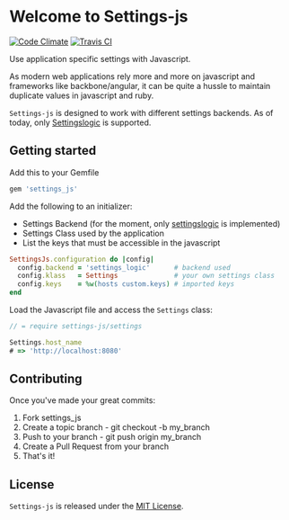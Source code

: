 # Welcome to Settings-js

[![Code Climate](https://codeclimate.com/badge.png)](https://codeclimate.com/github/kdisneur/settings-js)
[![Travis CI](https://secure.travis-ci.org/kdisneur/settings-js.png)](http://travis-ci.org/kdisneur/settings-js)

Use application specific settings with Javascript.

As modern web applications rely more and more on javascript and frameworks like backbone/angular, it can be quite a hussle to maintain duplicate values in javascript and ruby.

`Settings-js` is designed to work with different settings backends. As of today, only [Settingslogic](https://github.com/binarylogic/settingslogic) is supported.

## Getting started

Add this to your Gemfile

```ruby
gem 'settings_js'
```

Add the following to an initializer:

* Settings Backend (for the moment, only [settingslogic](https://github.com/binarylogic/settingslogic) is implemented)
* Settings Class used by the application
* List the keys that must be accessible in the javascript

```ruby
SettingsJs.configuration do |config|
  config.backend = 'settings_logic'      # backend used
  config.klass   = Settings              # your own settings class
  config.keys    = %w(hosts custom.keys) # imported keys
end
```

Load the Javascript file and access the `Settings` class:

```javascript
// = require settings-js/settings

Settings.host_name
# => 'http://localhost:8080'
```

## Contributing

Once you've made your great commits:

1. Fork settings_js
2. Create a topic branch - git checkout -b my_branch
3. Push to your branch - git push origin my_branch
4. Create a Pull Request from your branch
5. That's it!

## License

`Settings-js` is released under the [MIT License](http://www.opensource.org/licenses/MIT).
